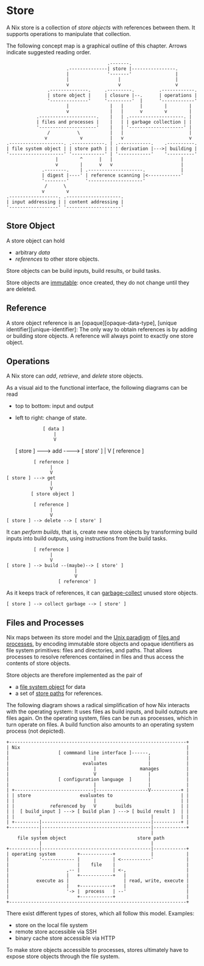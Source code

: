 # Store

A Nix store is a collection of *store objects* with references between them.
It supports operations to manipulate that collection.

The following concept map is a graphical outline of this chapter.
Arrows indicate suggested reading order.

```
                                     .-------.
                      .--------------| store |----------------.
                      |              '-------'                |
                      |                  |                    |
                      v                  v                    v
               .--------------.     .---------.         .------------.
               | store object |     | closure |--.      | operations |
               '--------------'     '---------'  |      '------------'
                      |               |   |      |        |        |
                      v               |   |      v        v        |
           .---------------------.    |   | .--------------------. |
           | files and processes |    |   | | garbage collection | |
           '---------------------'    |   | '--------------------' |
               /          \           |   |                        |
              v            v          |   v                        v
.--------------------. .------------. | .------------.    .----------.
| file system object | | store path | | | derivation |--->| building |
'--------------------' '------------' | '------------'    '----------'
                  |        ^      |   |                         |
                  v        |      v   v                         |
             .--------.    | .--------------------.             |
             | digest |----' | reference scanning |<------------'
             '--------'      '--------------------'
              /      \
             v        v
.------------------. .--------------------.
| input addressing | | content addressing |
'------------------' '--------------------'
```

## Store Object

A store object can hold

- arbitrary *data*
- *references* to other store objects.

Store objects can be build inputs, build results, or build tasks.

Store objects are [immutable][immutable-object]: once created, they do not change until they are deleted.

[immutable-object]: https://en.m.wikipedia.org/wiki/Immutable_object

## Reference

A store object reference is an [opaque][opaque-data-type], [unique identifier][unique-identifier]:
The only way to obtain references is by adding or building store objects.
A reference will always point to exactly one store object.

## Operations

A Nix store can *add*, *retrieve*, and *delete* store objects.

As a visual aid to the functional interface, the following diagrams can be read
- top to bottom: input and output
- left to right: change of state.

                [ data ]
                    |
                    V
    [ store ] ---> add ----> [ store' ]
                    |
                    V
              [ reference ]

<!-- -->

              [ reference ]
                    |
                    V
    [ store ] ---> get
                    |
                    V
             [ store object ]

<!-- -->

              [ reference ]
                    |
                    V
    [ store ] --> delete --> [ store' ]


It can *perform builds*, that is, create new store objects by transforming build inputs into build outputs, using instructions from the build tasks.


              [ reference ]
                    |
                    V
    [ store ] --> build --(maybe)--> [ store' ]
                             |
                             V
                       [ reference' ]


As it keeps track of references, it can [garbage-collect][garbage-collection] unused store objects.


    [ store ] --> collect garbage --> [ store' ]

[garbage-collection]: https://en.m.wikipedia.org/wiki/Garbage_collection_(computer_science)

## Files and Processes

Nix maps between its store model and the [Unix paradigm][unix-paradigm] of [files and processes][file-descriptor], by encoding immutable store objects and opaque identifiers as file system primitives: files and directories, and paths.
That allows processes to resolve references contained in files and thus access the contents of store objects.

Store objects are therefore implemented as the pair of

  - a [file system object](fso.md) for data
  - a set of [store paths](path.md) for references.

[unix-paradigm]: https://en.m.wikipedia.org/wiki/Everything_is_a_file
[file-descriptor]: https://en.m.wikipedia.org/wiki/File_descriptor

The following diagram shows a radical simplification of how Nix interacts with the operating system:
It uses files as build inputs, and build outputs are files again.
On the operating system, files can be run as processes, which in turn operate on files.
A build function also amounts to an operating system process (not depicted).

```
+-----------------------------------------------------------------+
| Nix                                                             |
|                  [ commmand line interface ]------,             |
|                               |                   |             |
|                           evaluates               |             |
|                               |                manages          |
|                               V                   |             |
|                  [ configuration language  ]      |             |
|                               |                   |             |
| +-----------------------------|-------------------V-----------+ |
| | store                  evaluates to                         | |
| |                             |                               | |
| |             referenced by   V       builds                  | |
| |  [ build input ] ---> [ build plan ] ---> [ build result ]  | |
| |         ^                                        |          | |
| +---------|----------------------------------------|----------+ |
+-----------|----------------------------------------|------------+
            |                                        |
    file system object                          store path
            |                                        |
+-----------|----------------------------------------|------------+
| operating system        +------------+             |            |
|           '------------ |            | <-----------'            |
|                         |    file    |                          |
|                     ,-- |            | <-,                      |
|                     |   +------------+   |                      |
|          execute as |                    | read, write, execute |
|                     |   +------------+   |                      |
|                     '-> |  process   | --'                      |
|                         +------------+                          |
+-----------------------------------------------------------------+
```

There exist different types of stores, which all follow this model.
Examples:
- store on the local file system
- remote store accessible via SSH
- binary cache store accessible via HTTP

To make store objects accessible to processes, stores ultimately have to expose store objects through the file system.

